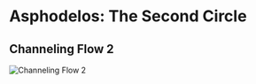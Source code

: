 # Asphodelos: The Second Circle
## Channeling Flow 2
![Channeling Flow 2](https://user-images.githubusercontent.com/25425886/148468085-554909c2-7eea-4477-a5ba-68b7b891618b.png)

